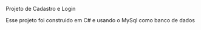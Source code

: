Projeto de Cadastro e Login

Esse projeto foi construido em C# e usando o MySql como banco de dados

